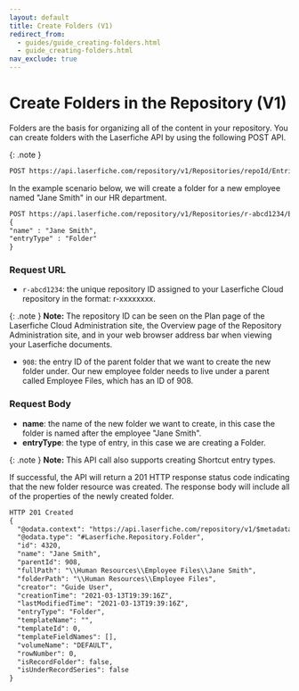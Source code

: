 ```yaml
---
layout: default
title: Create Folders (V1)
redirect_from:
  - guides/guide_creating-folders.html
  - guide_creating-folders.html
nav_exclude: true
---
```


<!--© 2024 Laserfiche.
See LICENSE-DOCUMENTATION and LICENSE-CODE in the project root for license information.-->

# Create Folders in the Repository (V1)

Folders are the basis for organizing all of the content in your repository. You can create folders with the Laserfiche API by using the following POST API.

{: .note }

```xml
POST https://api.laserfiche.com/repository/v1/Repositories/repoId/Entries/entryId/Laserfiche.Repository.Folder/children
```

In the example scenario below, we will create a folder for a new employee named "Jane Smith" in our HR department.

```xml
POST https://api.laserfiche.com/repository/v1/Repositories/r-abcd1234/Entries/908/Laserfiche.Repository.Folder/children
{
"name" : "Jane Smith",
"entryType" : "Folder"
}
```

### Request URL

- `r-abcd1234`: the unique repository ID assigned to your Laserfiche Cloud repository in the format: r-xxxxxxxx.

{: .note }
**Note:** The repository ID can be seen on the Plan page of the Laserfiche Cloud Administration site, the Overview page of the Repository Administration site, and in your web browser address bar when viewing your Laserfiche documents.

- `908`: the entry ID of the parent folder that we want to create the new folder under. Our new employee folder needs to live under a parent called Employee Files, which has an ID of 908.

### Request Body

- **name**: the name of the new folder we want to create, in this case the folder is named after the employee "Jane Smith".
- **entryType**: the type of entry, in this case we are creating a Folder.

{: .note }
**Note:** This API call also supports creating Shortcut entry types.

If successful, the API will return a 201 HTTP response status code indicating that the new folder resource was created. The response body will include all of the properties of the newly created folder.

```xml
HTTP 201 Created
{
  "@odata.context": "https://api.laserfiche.com/repository/v1/$metadata#Collection(Laserfiche.Repository.Entry)",
  "@odata.type": "#Laserfiche.Repository.Folder",
  "id": 4320,
  "name": "Jane Smith",
  "parentId": 908,
  "fullPath": "\\Human Resources\\Employee Files\\Jane Smith",
  "folderPath": "\\Human Resources\\Employee Files",
  "creator": "Guide User",
  "creationTime": "2021-03-13T19:39:16Z",
  "lastModifiedTime": "2021-03-13T19:39:16Z",
  "entryType": "Folder",
  "templateName": "",
  "templateId": 0,
  "templateFieldNames": [],
  "volumeName": "DEFAULT",
  "rowNumber": 0,
  "isRecordFolder": false,
  "isUnderRecordSeries": false
}
```
